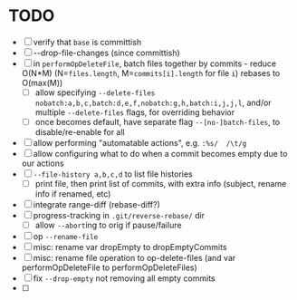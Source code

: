 # TODO

- [ ] verify that `base` is committish
- [ ] --drop-file-changes (since committish)
- [ ] in `performOpDeleteFile`, batch files together by commits - reduce O(N*M) (N=`files.length`, M=`commits[i].length` for file `i`) rebases to O(max(M))
	- [ ] allow specifying `--delete-files nobatch:a,b,c,batch:d,e,f,nobatch:g,h,batch:i,j,j,l`, and/or multiple `--delete-files` flags, for overriding behavior
	- [ ] once becomes default, have separate flag `--[no-]batch-files`, to disable/re-enable for all
- [ ] allow performing "automatable actions", e.g. `:%s/  /\t/g`
- [ ] allow configuring what to do when a commit becomes empty due to our actions
- [ ] `--file-history a,b,c,d` to list file histories
  - [ ] print file, then print list of commits, with extra info (subject, rename info if renamed, etc)
- [ ] integrate range-diff (rebase-diff?)
- [ ] progress-tracking in `.git/reverse-rebase/` dir
  - [ ] allow `--abort`ing to orig if pause/failure
- [ ] op `--rename-file`
- [ ] misc: rename var dropEmpty to dropEmptyCommits
- [ ] misc: rename file operation to op-delete-files (and var performOpDeleteFile to performOpDeleteFiles)
- [ ] fix `--drop-empty` not removing all empty commits
- [ ] 
